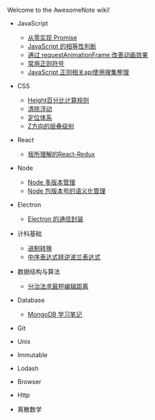 Welcome to the AwesomeNote wiki!

- JavaScript

  - [从零实现 Promise](https://github.com/janeluck/AwesomeNote/wiki/Building-Promise-From-Scratch)
  - [JavaScript 的相等性判断](https://github.com/janeluck/AwesomeNote/wiki/Equality-Comparisons-In-JavaScript)
  - [通过 requestAnimationFrame 改善动画效果](https://github.com/janeluck/AwesomeNote/wiki/Improving-Experience-By-RequestAnimationFrame)
  - [常用正则符号](https://github.com/janeluck/AwesomeNote/wiki/RegExp)
  - [JavaScript 正则相关api使用搜集整理](https://github.com/janeluck/AwesomeNote/wiki/Api-About-RegExp)

<!--   - [JavaScript 异步编程](https://github.com/janeluck/AwesomeNote/wiki/JavaScript-Asynchronous-Programming)  -->
- CSS
  
  - [Height百分比计算规则](https://github.com/janeluck/AwesomeNote/wiki/Height-By-Percentage)
  - [清除浮动](https://github.com/janeluck/AwesomeNote/wiki/Clear-Float)
  - [定位体系](https://github.com/janeluck/AwesomeNote/wiki/Display-Float-Position)
  - [Z方向的层叠级别](https://github.com/janeluck/AwesomeNote/wiki/Stack-Level)
  <!--     - [CSS思维](https://github.com/janeluck/AwesomeNote/wiki/Thinking-In-Css) -->
<!--     - [ ] [常用布局]()
    - [ ] [font]()
    - [ ] [svg]() -->


- React

  - [我所理解的React-Redux](https://github.com/janeluck/AwesomeNote/wiki/Experience-Learning-In-React-Redux)


  <!--     - [React事件系统](https://github.com/janeluck/AwesomeNote/wiki/React-Event-System) -->

- Node
  - [Node 多版本管理](https://github.com/janeluck/AwesomeNote/wiki/Node-Version-Management)
  - [Node 包版本号的语义化管理](https://github.com/janeluck/AwesomeNote/wiki/Node-Package-Version)
- Electron
  - [Electron 的通信封装](https://github.com/janeluck/AwesomeNote/wiki/Communication-In-Electron)

- 计科基础
  - [进制转换](https://github.com/janeluck/AwesomeNote/wiki/Number-System-Conversion)
  - [中序表达式转逆波兰表达式](https://github.com/janeluck/AwesomeNote/wiki/Conversion-Of-Infix-Expressions-To-Postfix)
- 数据结构与算法

  - [分治法求最短编辑距离](https://github.com/janeluck/AwesomeNote/wiki/A-Divide-And-Conquer-Procedure-For-Finding-Minimum-Edit-distance)


- Database
  - [MongoDB 学习笔记](https://github.com/janeluck/AwesomeNote/wiki/Learning-MongoDB)


- Git
- Unix
- Immutable
- Lodash
- Browser
- Http
- 离散数学